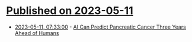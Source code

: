 # [Published on 2023-05-11](index.md)

* [2023-05-11, 07:33:00](https://soylentnews.org/article.pl?sid=23/05/10/120257&from=rss) - [AI Can Predict Pancreatic Cancer Three Years Ahead of Humans](https://soylentnews.org/article.pl?sid=23/05/10/120257&from=rss)
